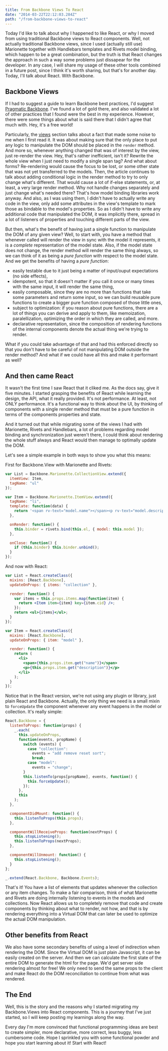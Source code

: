 ```yaml
---
title: From Backbone Views To React
date: "2014-03-22T22:12:03.284Z"
path: "/from-backbone-views-to-react"
---
```


Today I'd like to talk about why I happened to like React, or why I moved from using traditional Backbone views to React components. Well, not actually traditional Backbone views, since I used (actually still use) Marionette together with Handlebars templates and Rivets model binding, which happen to be a great combination, but the truth is that React changes the approach in such a way some problems just dissapear for the developer. In any case, I will share my usage of these other tools combined in a future post, since I think it's worth sharing, but that's for another day. Today, I'll talk about React. With Backbone.

## Backbone Views

If I had to suggest a guide to learn Backbone best practices, I'd suggest [Pragmatic Backbone](http://pragmatic-backbone.com). I've found a lot of gold there, and also validated a lot of other practices that I found were the best in my experience. However, there were some things about what is said there that I didn't agree that much with. Hey, it's a free world!

Particularly, the [views](http://pragmatic-backbone.com/views) section talks about a fact that made some noise to me when I first read it. It was about making sure that the only place to put any logic to manipulate the DOM should be placed in the `render` method. And more so, whenever anything changed that was of interest by the view, just re-render the view. Hey, that's rather inefficient, isn't it? Rewrite the whole view when I just need to modify a single span tag? And what about forms? Re-rendering would cause the focus to be lost, or some other state that was not yet transferred to the models. Then, the article continues to talk about adding conditional logic in the render method to try to only change what's different. That would cause a lot of if-else statements, or, at least, a very large render method. Why not handle changes separately and just change what's needed there? That's how model binding libraries work anyway. And also, as I was using them, I didn't have to actually write any code in the view, only add some attributes in the view's template to mark those as bindable to the model's properties. So as I didn't have to write any additional code that manipulated the DOM, it was implicitly there, spread in a lot of listeners of properties and touching different parts of the view.

But then, what's the benefit of having just a single function to manipulate the DOM of any given view? Well, to start with, you have a method that whenever called will render the view in sync with the model it represents, it is a _complete_ representation of the model state. Also, if the model state does not change, the render method will render the same thing always, so we can think of it as being a _pure function_ with respect to the model state. And we get the benefits of having a _pure function_:

* easily testable due to it just being a matter of input/ouput expectations (no side effects),
* idempotent, so that it doesn't matter if you call it once or many times with the same input, it will render the same thing,
* easily composable, since they are no more than functions that take some parameters and return some input, so we can build reusable pure functions to create a bigger pure function composed of those little ones,
* subject to optimization: if you reason about pure functions, there are a lot of things you can derive and apply to them, like memoization, paralellization, optimizing the order in which they are called, and more.
* declarative representation, since the composition of rendering functions of the internal components denote the actual thing we're trying to render.

What if you could take advantage of that and had this enforced directly so that you don't have to be careful of not manipulating DOM outside the render method? And what if we could have all this and make it performant as well?

## And then came React

It wasn't the first time I saw React that it cliked me. As the docs say, give it five minutes. I started grasping the benefits of React while learning the design, the API, what it really provided. It's not performance. At least, not ONLY performance. It's a functional way to think about the UI, by thinking of components with a single render method that must be a pure function in terms of the components properties and state.

And it turned out that while migrating some of the views I had with Marionette, Rivets and Handlebars, a lot of problems regarding model binding and synchronization just weren't there, I could think about rendering the whole stuff always and React would then manage to optimally update the DOM.

Let's see a simple example in both ways to show you what this means:

First for Backbone.View with Marionette and Rivets:

```js
var List = Backbone.Marionette.CollectionView.extend({
  itemView: Item,
  tagName: "ul"
});

var Item = Backbone.Marionette.ItemView.extend({
  tagName: "li",
  template: function(data) {
    return '<span rv-text="model.name"></span><p rv-text="model.description"><p>';
  },

  onRender: function() {
    this.binder = rivets.bind(this.el, { model: this.model });
  },

  onClose: function() {
    if (this.binder) this.binder.unbind();
  }
});
```

And now with React:

```jsx
var List = React.createClass({
  mixins: [React.Backbone],
  updateOnProps: { items: "collection" },

  render: function() {
    var items = this.props.items.map(function(item) {
      return <Item item={item} key={item.cid} />;
    });
    return <ul>{items}</ul>;
  }
});

var Item = React.createClass({
  mixins: [React.Backbone],
  updateOnProps: { item: "model" },

  render: function() {
    return (
      <li>
        <span>{this.props.item.get("name")}</span>
        <p>{this.props.item.get("description")}</p>
      </li>
    );
  }
});
```

Notice that in the React version, we're not using any plugin or library, just plain React and Backbone. Actually, the only thing we need is a small mixin to `forceUpdate` the component whenever any event happens in the model or collection. It's really simple:

```js
React.Backbone = {
  listenToProps: function(props) {
    _.each(
      this.updateOnProps,
      function(events, propName) {
        switch (events) {
          case "collection":
            events = "add remove reset sort";
            break;
          case "model":
            events = "change";
        }
        this.listenTo(props[propName], events, function() {
          this.forceUpdate();
        });
      },
      this
    );
  },

  componentDidMount: function() {
    this.listenToProps(this.props);
  },

  componentWillReceiveProps: function(nextProps) {
    this.stopListening();
    this.listenToProps(nextProps);
  },

  componentWillUnmount: function() {
    this.stopListening();
  }
};

_.extend(React.Backbone, Backbone.Events);
```

That's it! You have a list of elements that updates whenever the collection or any item changes. To make a fair comparison, think of what Marionette and Rivets are doing internally listening to events in the models and collections. Now React allows us to completely remove that code and create components by thinking about what to render, not how, and that is by rendering everything into a Virtual DOM that can later be used to optimize the actual DOM manipulation.

## Other benefits from React

We also have some secondary benefits of using a level of indirection when rendering the DOM. Since the Virtual DOM is just plain Javascript, it can be easily created on the server. And then we can calculate the first state of the entire DOM to generate the html for the page. We'd get server side rendering almost for free! We only need to send the same props to the client and make React do the DOM reconciliation to continue from what was rendered.

## The End

Well, this is the story and the reasons why I started migrating my Backbone.Views into React components. This is a journey that I've just started, so I will keep posting my learnings along the way.

Every day I'm more convinced that functional programming ideas are best to create simpler, more declarative, more correct, less buggy, less cumbersome code. Hope I sprinkled you with some functional powder and hope you start learning about it! Start with React!
